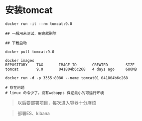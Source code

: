 # 安装tomcat

```shell
docker run -it --rm tomcat:9.0

## 一般用来测试，用完就删除

## 下载启动

docker pull tomcat:9.0

docker images
REPOSITORY    TAG       IMAGE ID       CREATED        SIZE
tomcat        9.0       041804b6c268   4 days ago     680MB

docker run -d -p 3355:8080 --name tomcat01 041804b6c268

# 存在问题
# linux 命令少了，没有webapps 保证最小的可运行环境

```



> 以后要部署项目，每次进入容器十分麻烦

> 部署ES、kibana